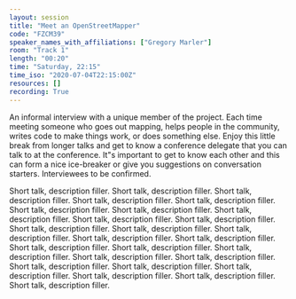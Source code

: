 ```yaml
---
layout: session
title: "Meet an OpenStreetMapper"
code: "FZCM39"
speaker_names_with_affiliations: ["Gregory Marler"]
room: "Track 1"
length: "00:20"
time: "Saturday, 22:15"
time_iso: "2020-07-04T22:15:00Z"
resources: []
recording: True
---
```

An informal interview with a unique member of the project. Each time meeting someone who goes out mapping, helps people in the community, writes code to make things work, or does something else. Enjoy this little break from longer talks and get to know a conference delegate that you can talk to at the conference. It"s important to get to know each other and this can form a nice ice-breaker or give you suggestions on conversation starters. Interviewees to be confirmed.

Short talk, description filler. Short talk, description filler. Short talk, description filler.  Short talk, description filler.  Short talk, description filler.  Short talk, description filler.  Short talk, description filler.  Short talk, description filler.  Short talk, description filler.  Short talk, description filler.  Short talk, description filler.  Short talk, description filler.  Short talk, description filler.  Short talk, description filler.  Short talk, description filler.  Short talk, description filler.  Short talk, description filler.  Short talk, description filler.  Short talk, description filler.  Short talk, description filler.  Short talk, description filler.  Short talk, description filler.  Short talk, description filler.  Short talk, description filler.  Short talk, description filler.  Short talk, description filler.

